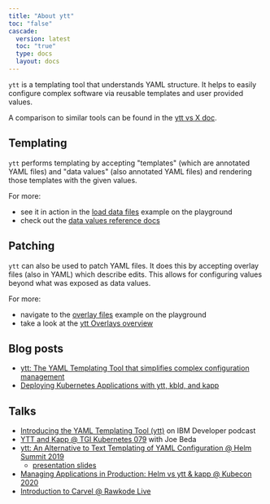 ```yaml
---
title: "About ytt"
toc: "false"
cascade:
  version: latest
  toc: "true"
  type: docs
  layout: docs
---
```


`ytt` is a templating tool that understands YAML structure. It helps to easily configure complex software via reusable templates and user provided values.

A comparison to similar tools can be found in the [ytt vs X doc](ytt-vs-x.md).

## Templating

`ytt` performs templating by accepting "templates" (which are annotated YAML files) and "data values" 
(also annotated YAML files) and rendering those templates with the given values. 

For more:
* see it in action in the [load data files](https://carvel.dev/ytt/#example:example-load-data-values) 
example on the playground
* check out the [data values reference docs](ytt-data-values.md)

## Patching

`ytt` can also be used to patch YAML files. It does this by accepting overlay files (also in YAML) which describe
edits. This allows for configuring values beyond what was exposed as data values. 

For more:
* navigate to the [overlay files](https://carvel.dev/ytt/#example:example-overlay-files)
example on the playground
* take a look at the [ytt Overlays overview](ytt-overlays.md)

## Blog posts

- [ytt: The YAML Templating Tool that simplifies complex configuration management](https://developer.ibm.com/blogs/yaml-templating-tool-to-simplify-complex-configuration-management/)
- [Deploying Kubernetes Applications with ytt, kbld, and kapp](/blog/deploying-apps-with-ytt-kbld-kapp)

## Talks

- [Introducing the YAML Templating Tool (ytt)](https://www.youtube.com/watch?v=KbB5tI_g3bo) on IBM Developer podcast
- [YTT and Kapp @ TGI Kubernetes 079](https://www.youtube.com/watch?v=CSglwNTQiYg) with Joe Beda
- [ytt: An Alternative to Text Templating of YAML Configuration @ Helm Summit 2019](https://www.youtube.com/watch?v=7-PqgpkxC7E)
  - [presentation slides](https://github.com/k14s/meetups/blob/develop/ytt-2019-sep-helm-summit.pdf)
- [Managing Applications in Production: Helm vs ytt & kapp @ Kubecon 2020](https://www.youtube.com/watch?v=WJw1MDFMVuk)
- [Introduction to Carvel @ Rawkode Live](https://www.youtube.com/watch?v=LBCmMTofNxw)
